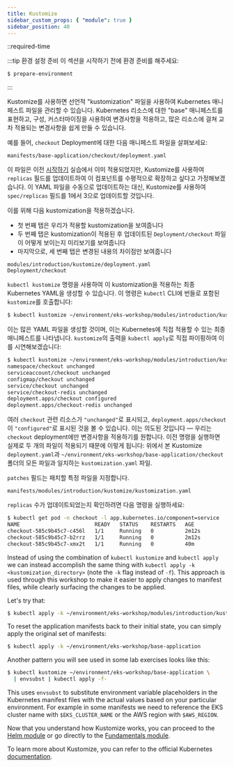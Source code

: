 ```yaml
---
title: Kustomize
sidebar_custom_props: { "module": true }
sidebar_position: 40
---
```


::required-time

:::tip 환경 설정 준비
이 섹션을 시작하기 전에 환경 준비를 해주세요:

```bash timeout=300 wait=10
$ prepare-environment
```

:::

Kustomize를 사용하면 선언적 "kustomization" 파일을 사용하여 Kubernetes 매니페스트 파일을 관리할 수 있습니다. Kubernetes 리소스에 대한 "base" 매니페스트를 표현하고, 구성, 커스터마이징을 사용하여 변경사항을 적용하고, 많은 리소스에 걸쳐 교차 적용되는 변경사항을 쉽게 만들 수 있습니다.

예를 들어, `checkout` Deployment에 대한 다음 매니페스트 파일을 살펴보세요:

```file
manifests/base-application/checkout/deployment.yaml
```

이 파일은 이전 [시작하기](../getting-start/) 실습에서 이미 적용되었지만, Kustomize를 사용하여 `replicas` 필드를 업데이트하여 이 컴포넌트를 수평적으로 확장하고 싶다고 가정해보겠습니다. 이 YAML 파일을 수동으로 업데이트하는 대신, Kustomize를 사용하여 `spec/replicas` 필드를 1에서 3으로 업데이트할 것입니다.

이를 위해 다음 kustomization을 적용하겠습니다.

- 첫 번째 탭은 우리가 적용할 kustomization을 보여줍니다
- 두 번째 탭은 kustomization이 적용된 후 업데이트된 `Deployment/checkout` 파일이 어떻게 보이는지 미리보기를 보여줍니다
- 마지막으로, 세 번째 탭은 변경된 내용의 차이점만 보여줍니다

```kustomization
modules/introduction/kustomize/deployment.yaml
Deployment/checkout
```

`kubectl kustomize` 명령을 사용하여 이 kustomization을 적용하는 최종 Kubernetes YAML을 생성할 수 있습니다. 이 명령은 `kubectl` CLI에 번들로 포함된 `kustomize`를 호출합니다:

```bash
$ kubectl kustomize ~/environment/eks-workshop/modules/introduction/kustomize
```

이는 많은 YAML 파일을 생성할 것이며, 이는 Kubernetes에 직접 적용할 수 있는 최종 매니페스트를 나타냅니다. `kustomize`의 출력을 `kubectl apply`로 직접 파이핑하여 이를 시연해보겠습니다:

```bash
$ kubectl kustomize ~/environment/eks-workshop/modules/introduction/kustomize | kubectl apply -f -
namespace/checkout unchanged
serviceaccount/checkout unchanged
configmap/checkout unchanged
service/checkout unchanged
service/checkout-redis unchanged
deployment.apps/checkout configured
deployment.apps/checkout-redis unchanged
```

여러 `checkout` 관련 리소스가 `"unchanged"`로 표시되고, `deployment.apps/checkout`이 `"configured"`로 표시된 것을 볼 수 있습니다. 이는 의도된 것입니다 — 우리는 `checkout` deployment에만 변경사항을 적용하기를 원합니다. 이전 명령을 실행하면 실제로 두 개의 파일이 적용되기 때문에 이렇게 됩니다: 위에서 본 Kustomize `deployment.yaml`과 `~/environment/eks-workshop/base-application/checkout` 폴더의 모든 파일과 일치하는 `kustomization.yaml` 파일.

`patches` 필드는 패치할 특정 파일을 지정합니다.

```file
manifests/modules/introduction/kustomize/kustomization.yaml
```

`replicas` 수가 업데이트되었는지 확인하려면 다음 명령을 실행하세요:

```bash
$ kubectl get pod -n checkout -l app.kubernetes.io/component=service
NAME                        READY   STATUS    RESTARTS   AGE
checkout-585c9b45c7-c456l   1/1     Running   0          2m12s
checkout-585c9b45c7-b2rrz   1/1     Running   0          2m12s
checkout-585c9b45c7-xmx2t   1/1     Running   0          40m
```

Instead of using the combination of `kubectl kustomize` and `kubectl apply` we can instead accomplish the same thing with `kubectl apply -k <kustomization_directory>` (note the `-k` flag instead of `-f`). This approach is used through this workshop to make it easier to apply changes to manifest files, while clearly surfacing the changes to be applied.

Let's try that:

```bash
$ kubectl apply -k ~/environment/eks-workshop/modules/introduction/kustomize
```

To reset the application manifests back to their initial state, you can simply apply the original set of manifests:

```bash timeout=300 wait=30
$ kubectl apply -k ~/environment/eks-workshop/base-application
```

Another pattern you will see used in some lab exercises looks like this:

```bash
$ kubectl kustomize ~/environment/eks-workshop/base-application \
  | envsubst | kubectl apply -f-
```

This uses `envsubst` to substitute environment variable placeholders in the Kubernetes manifest files with the actual values based on your particular environment. For example in some manifests we need to reference the EKS cluster name with `$EKS_CLUSTER_NAME` or the AWS region with `$AWS_REGION`.

Now that you understand how Kustomize works, you can proceed to the [Helm module](/docs/introduction/helm) or go directly to the [Fundamentals module](/docs/fundamentals).

To learn more about Kustomize, you can refer to the official Kubernetes [documentation](https://kubernetes.io/docs/tasks/manage-kubernetes-objects/kustomization/).